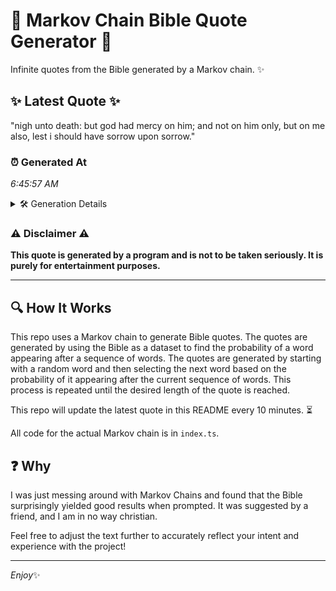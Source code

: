 # 📖 Markov Chain Bible Quote Generator 📖

Infinite quotes from the Bible generated by a Markov chain. ✨

## ✨ Latest Quote ✨
"nigh unto death: but god had mercy on him; and not on him only, but on me also, lest i should have sorrow upon sorrow."

### ⏰ Generated At
*6:45:57 AM*

<details>
    <summary>🛠️ Generation Details</summary>
    <p>
        <strong>🌱 Seed:</strong> nigh<br>
        <strong>🔄 Iterations:</strong> 24<br>
        <strong>📜 Context History:</strong><br>[ nigh ]: unto<br>[ nigh, unto ]: death:<br>[ nigh, unto, death: ]: but<br>[ nigh, unto, death:, but ]: god<br>[ nigh, unto, death:, but, god ]: had<br>[ nigh, unto, death:, but, god, had ]: mercy<br>[ unto, death:, but, god, had, mercy ]: on<br>[ death:, but, god, had, mercy, on ]: him;<br>[ but, god, had, mercy, on, him; ]: and<br>[ god, had, mercy, on, him;, and ]: not<br>[ had, mercy, on, him;, and, not ]: on<br>[ mercy, on, him;, and, not, on ]: him<br>[ on, him;, and, not, on, him ]: only,<br>[ him;, and, not, on, him, only, ]: but<br>[ and, not, on, him, only,, but ]: on<br>[ not, on, him, only,, but, on ]: me<br>[ on, him, only,, but, on, me ]: also,<br>[ him, only,, but, on, me, also, ]: lest<br>[ only,, but, on, me, also,, lest ]: i<br>[ but, on, me, also,, lest, i ]: should<br>[ on, me, also,, lest, i, should ]: have<br>[ me, also,, lest, i, should, have ]: sorrow<br>[ also,, lest, i, should, have, sorrow ]: upon<br>[ lest, i, should, have, sorrow, upon ]: sorrow.<br>
    </p>
</details>

### ⚠️ Disclaimer ⚠️
**This quote is generated by a program and is not to be taken seriously. It is purely for entertainment purposes.**

---

## 🔍 How It Works

This repo uses a Markov chain to generate Bible quotes. The quotes are generated by using the Bible as a dataset to find the probability of a word appearing after a sequence of words. The quotes are generated by starting with a random word and then selecting the next word based on the probability of it appearing after the current sequence of words. This process is repeated until the desired length of the quote is reached.

This repo will update the latest quote in this README every 10 minutes. ⏳

All code for the actual Markov chain is in `index.ts`.

## ❓ Why

I was just messing around with Markov Chains and found that the Bible surprisingly yielded good results when prompted. 
It was suggested by a friend, and I am in no way christian.

Feel free to adjust the text further to accurately reflect your intent and experience with the project!

---

*Enjoy*✨
